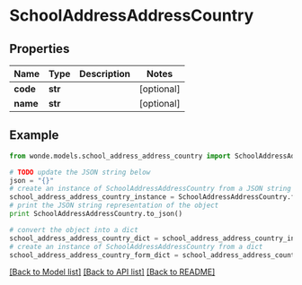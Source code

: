 # SchoolAddressAddressCountry


## Properties
Name | Type | Description | Notes
------------ | ------------- | ------------- | -------------
**code** | **str** |  | [optional] 
**name** | **str** |  | [optional] 

## Example

```python
from wonde.models.school_address_address_country import SchoolAddressAddressCountry

# TODO update the JSON string below
json = "{}"
# create an instance of SchoolAddressAddressCountry from a JSON string
school_address_address_country_instance = SchoolAddressAddressCountry.from_json(json)
# print the JSON string representation of the object
print SchoolAddressAddressCountry.to_json()

# convert the object into a dict
school_address_address_country_dict = school_address_address_country_instance.to_dict()
# create an instance of SchoolAddressAddressCountry from a dict
school_address_address_country_form_dict = school_address_address_country.from_dict(school_address_address_country_dict)
```
[[Back to Model list]](../README.md#documentation-for-models) [[Back to API list]](../README.md#documentation-for-api-endpoints) [[Back to README]](../README.md)


